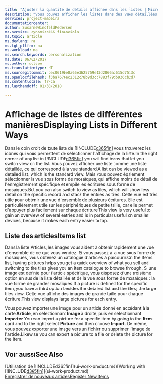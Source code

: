 ```yaml
---
title: "Ajuster la quantité de détails affichée dans les listes | Microsoft Docs"
description: "Vous pouvez afficher les listes dans des vues détaillées qui fournissent plus d'informations, ou en tant que vignettes faciles à analyser visuellement."
services: project-madeira
documentationcenter: 
author: SusanneWindfeldPedersen
ms.service: dynamics365-financials
ms.topic: article
ms.devlang: na
ms.tgt_pltfrm: na
ms.workload: na
ms.search.keywords: personalization
ms.date: 06/02/2017
ms.author: solsen
ms.translationtype: HT
ms.sourcegitcommit: bec0619be0a65e3625759e13d2866ac615d7513c
ms.openlocfilehash: f3ba7676ec2312c78b9d3cc7883f79db936cb2d7
ms.contentlocale: fr-ca
ms.lasthandoff: 01/30/2018

---
```

# <a name="displaying-lists-in-different-ways"></a><span data-ttu-id="089bf-103">Affichage de listes de différentes manières</span><span class="sxs-lookup"><span data-stu-id="089bf-103">Displaying Lists in Different Ways</span></span>
<span data-ttu-id="089bf-104">Dans le coin droit de toute liste de [!INCLUDE[d365fin](includes/d365fin_md.md)] vous trouverez les icônes qui vous permettent de sélectionner l'affichage de la liste.</span><span class="sxs-lookup"><span data-stu-id="089bf-104">In the right corner of any list in [!INCLUDE[d365fin](includes/d365fin_md.md)] you will find icons that let you switch view on the list.</span></span> <span data-ttu-id="089bf-105">Vous pouvez afficher une liste comme une liste détaillée, ce qui correspond à la vue standard.</span><span class="sxs-lookup"><span data-stu-id="089bf-105">A list can be viewed as a detailed list, which is the standard view.</span></span> <span data-ttu-id="089bf-106">Mais vous pouvez également sélectionner la vue sous forme de mosaïques, qui affiche moins de détail de l'enregistrement spécifique et empile les écritures sous forme de mosaïques.</span><span class="sxs-lookup"><span data-stu-id="089bf-106">But you can also switch to view as tiles, which will show less detail on the specific record and stack the entries as tiles.</span></span> <span data-ttu-id="089bf-107">Cette vue est très utile pour obtenir une vue d'ensemble de plusieurs écritures. Elle est particulièrement utile sur les périphériques de petite taille, car elle permet d'appuyer plus facilement sur chaque écriture.</span><span class="sxs-lookup"><span data-stu-id="089bf-107">This view is very useful to gain an overview of several entries and is in particular useful on smaller devices, because it makes each entry easier to tap.</span></span>

## <a name="items-list"></a><span data-ttu-id="089bf-108">Liste des articles</span><span class="sxs-lookup"><span data-stu-id="089bf-108">Items list</span></span>
<span data-ttu-id="089bf-109">Dans la liste Articles, les images vous aident à obtenir rapidement une vue d'ensemble de ce que vous vendez. Si vous passez à la vue sous forme de mosaïques, vous obtenez un catalogue d'articles à parcourir.</span><span class="sxs-lookup"><span data-stu-id="089bf-109">On the Items list, having pictures helps you get a quick overview of what you sell and switching to the tiles gives you an item catalogue to browse through.</span></span> <span data-ttu-id="089bf-110">Si une image est définie pour l'article spécifique, vous disposez d'une troisième option en sus de la liste détaillée et de la vue sous forme de mosaïques : la vue forme de grandes mosaïques.</span><span class="sxs-lookup"><span data-stu-id="089bf-110">If a picture is defined for the specific item, you have a third option besides the detailed list and the tiles; the large tiles view.</span></span> <span data-ttu-id="089bf-111">Cette vue affiche des images de grande taille pour chaque écriture.</span><span class="sxs-lookup"><span data-stu-id="089bf-111">This view displays large pictures for each entry.</span></span>

<span data-ttu-id="089bf-112">Vous pouvez importer une image pour un article donné en accédant à la carte **Article**, en sélectionnant **Image** à droite, puis en sélectionnant **Importer**.</span><span class="sxs-lookup"><span data-stu-id="089bf-112">You can import a picture for a specific item by going to the **Item** card and to the right select **Picture** and then choose **Import**.</span></span> <span data-ttu-id="089bf-113">De même, vous pouvez exporter une image vers un fichier ou supprimer l'image de l'article.</span><span class="sxs-lookup"><span data-stu-id="089bf-113">Likewise you can export a picture to a file or delete the picture for the item.</span></span>  

## <a name="see-also"></a><span data-ttu-id="089bf-114">Voir aussi</span><span class="sxs-lookup"><span data-stu-id="089bf-114">See Also</span></span>
<span data-ttu-id="089bf-115">[Utilisation de [!INCLUDE[d365fin](includes/d365fin_md.md)]](ui-work-product.md)</span><span class="sxs-lookup"><span data-stu-id="089bf-115">[Working with [!INCLUDE[d365fin](includes/d365fin_md.md)]](ui-work-product.md)</span></span>  
[<span data-ttu-id="089bf-116">Enregistrer de nouveaux articles</span><span class="sxs-lookup"><span data-stu-id="089bf-116">Register New Items</span></span>](inventory-how-register-new-items.md)  

